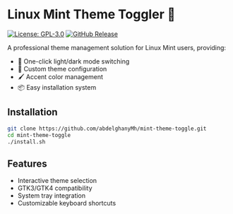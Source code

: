 # Linux Mint Theme Toggler 🎨

[![License: GPL-3.0](https://img.shields.io/badge/License-GPL3.0-yellow.svg)](https://opensource.org/licenses/GPL-3.0)
[![GitHub Release](https://img.shields.io/github/v/release/abdelghanyMh/mint-theme-toggle)](https://github.com/abdelghanyMh/mint-theme-toggle/releases)

A professional theme management solution for Linux Mint users, providing:

- 🔄 One-click light/dark mode switching
- 🎨 Custom theme configuration
- 🖌️ Accent color management
- 📦 Easy installation system

## Installation

```bash
git clone https://github.com/abdelghanyMh/mint-theme-toggle.git
cd mint-theme-toggle
./install.sh
```

## Features

- Interactive theme selection
- GTK3/GTK4 compatibility
- System tray integration
- Customizable keyboard shortcuts


